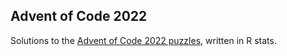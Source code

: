 ## Advent of Code 2022

Solutions to the [Advent of Code 2022
puzzles](https://adventofcode.com/2022/), written in R stats.
